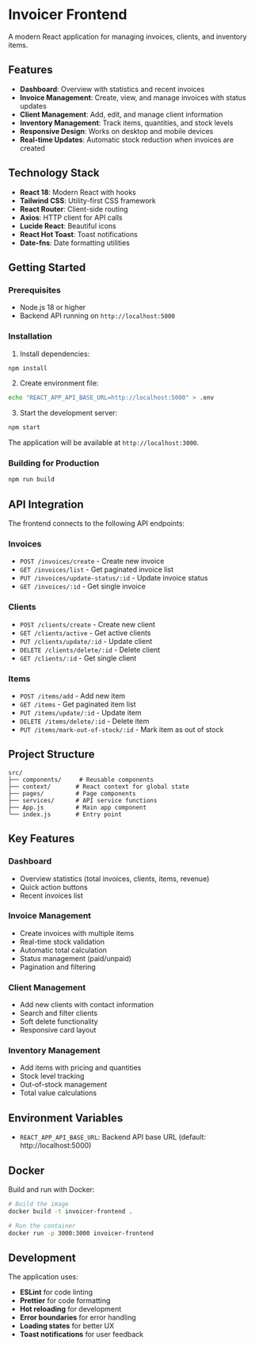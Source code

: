 # Invoicer Frontend

A modern React application for managing invoices, clients, and inventory items.

## Features

- **Dashboard**: Overview with statistics and recent invoices
- **Invoice Management**: Create, view, and manage invoices with status updates
- **Client Management**: Add, edit, and manage client information
- **Inventory Management**: Track items, quantities, and stock levels
- **Responsive Design**: Works on desktop and mobile devices
- **Real-time Updates**: Automatic stock reduction when invoices are created

## Technology Stack

- **React 18**: Modern React with hooks
- **Tailwind CSS**: Utility-first CSS framework
- **React Router**: Client-side routing
- **Axios**: HTTP client for API calls
- **Lucide React**: Beautiful icons
- **React Hot Toast**: Toast notifications
- **Date-fns**: Date formatting utilities

## Getting Started

### Prerequisites

- Node.js 18 or higher
- Backend API running on `http://localhost:5000`

### Installation

1. Install dependencies:
```bash
npm install
```

2. Create environment file:
```bash
echo "REACT_APP_API_BASE_URL=http://localhost:5000" > .env
```

3. Start the development server:
```bash
npm start
```

The application will be available at `http://localhost:3000`.

### Building for Production

```bash
npm run build
```

## API Integration

The frontend connects to the following API endpoints:

### Invoices
- `POST /invoices/create` - Create new invoice
- `GET /invoices/list` - Get paginated invoice list
- `PUT /invoices/update-status/:id` - Update invoice status
- `GET /invoices/:id` - Get single invoice

### Clients
- `POST /clients/create` - Create new client
- `GET /clients/active` - Get active clients
- `PUT /clients/update/:id` - Update client
- `DELETE /clients/delete/:id` - Delete client
- `GET /clients/:id` - Get single client

### Items
- `POST /items/add` - Add new item
- `GET /items` - Get paginated item list
- `PUT /items/update/:id` - Update item
- `DELETE /items/delete/:id` - Delete item
- `PUT /items/mark-out-of-stock/:id` - Mark item as out of stock

## Project Structure

```
src/
├── components/     # Reusable components
├── context/       # React context for global state
├── pages/         # Page components
├── services/      # API service functions
├── App.js         # Main app component
└── index.js       # Entry point
```

## Key Features

### Dashboard
- Overview statistics (total invoices, clients, items, revenue)
- Quick action buttons
- Recent invoices list

### Invoice Management
- Create invoices with multiple items
- Real-time stock validation
- Automatic total calculation
- Status management (paid/unpaid)
- Pagination and filtering

### Client Management
- Add new clients with contact information
- Search and filter clients
- Soft delete functionality
- Responsive card layout

### Inventory Management
- Add items with pricing and quantities
- Stock level tracking
- Out-of-stock management
- Total value calculations

## Environment Variables

- `REACT_APP_API_BASE_URL`: Backend API base URL (default: http://localhost:5000)

## Docker

Build and run with Docker:

```bash
# Build the image
docker build -t invoicer-frontend .

# Run the container
docker run -p 3000:3000 invoicer-frontend
```

## Development

The application uses:
- **ESLint** for code linting
- **Prettier** for code formatting
- **Hot reloading** for development
- **Error boundaries** for error handling
- **Loading states** for better UX
- **Toast notifications** for user feedback 